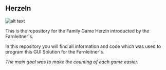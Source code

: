 ## Herzeln

![alt text](http://url/to/img.png)

This is the repository for the Family Game Herzln introducted by the Farnleitner´s.

In this repository you will find all information and code which was used to program this GUI Solution for the Farnleitner´s.

*The main goal was to make the counting of each game easier.*
